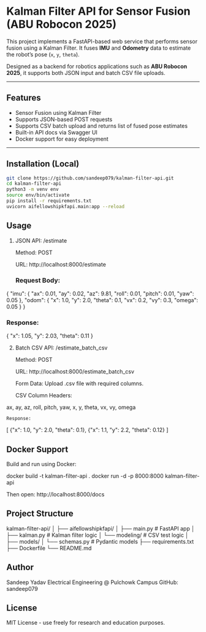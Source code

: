 

# Kalman Filter API for Sensor Fusion (ABU Robocon 2025)

This project implements a FastAPI-based web service that performs sensor fusion using a Kalman Filter. It fuses **IMU** and **Odometry** data to estimate the robot’s pose (`x`, `y`, `theta`).

Designed as a backend for robotics applications such as **ABU Robocon 2025**, it supports both JSON input and batch CSV file uploads.

---

##  Features

-  Sensor Fusion using Kalman Filter
-  Supports JSON-based POST requests
-  Supports CSV batch upload and returns list of fused pose estimates
-  Built-in API docs via Swagger UI
-  Docker support for easy deployment

---

##  Installation (Local)

```bash
git clone https://github.com/sandeep079/kalman-filter-api.git
cd kalman-filter-api
python3 -m venv env
source env/bin/activate
pip install -r requirements.txt
uvicorn aifellowshipkfapi.main:app --reload

```

## Usage
1. JSON API: /estimate

    Method: POST

    URL: http://localhost:8000/estimate

   ### Request Body:

{
  "imu": {
    "ax": 0.01,
    "ay": 0.02,
    "az": 9.81,
    "roll": 0.01,
    "pitch": 0.01,
    "yaw": 0.05
  },
  "odom": {
    "x": 1.0,
    "y": 2.0,
    "theta": 0.1,
    "vx": 0.2,
    "vy": 0.3,
    "omega": 0.05
  }
}

   ### Response:

{
  "x": 1.05,
  "y": 2.03,
  "theta": 0.11
}

2. Batch CSV API: /estimate_batch_csv

    Method: POST

    URL: http://localhost:8000/estimate_batch_csv

    Form Data: Upload .csv file with required columns.

    CSV Column Headers:

ax, ay, az, roll, pitch, yaw, x, y, theta, vx, vy, omega

    Response:

[
  {"x": 1.0, "y": 2.0, "theta": 0.1},
  {"x": 1.1, "y": 2.2, "theta": 0.12}
]

 ## Docker Support

Build and run using Docker:

docker build -t kalman-filter-api .
docker run -d -p 8000:8000 kalman-filter-api

Then open: http://localhost:8000/docs
 ## Project Structure

kalman-filter-api/
│
├── aifellowshipkfapi/
│   ├── main.py                # FastAPI app
│   ├── kalman.py              # Kalman filter logic
│   └── modeling/              # CSV test logic
│
├── models/
│   └── schemas.py             # Pydantic models
├── requirements.txt
├── Dockerfile
└── README.md

 ## Author

Sandeep Yadav
Electrical Engineering @ Pulchowk Campus
GitHub: sandeep079
 ## License

MIT License - use freely for research and education purposes.